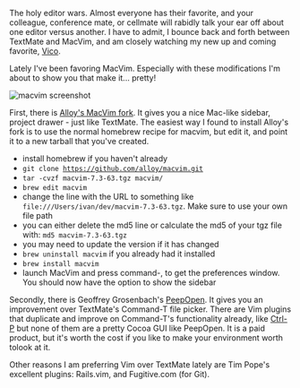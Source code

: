 The holy editor wars. Almost everyone has their favorite, and your colleague, conference mate, or cellmate will rabidly talk your ear off about one editor versus another. I have to admit, I bounce back and forth between TextMate and MacVim, and am closely watching my new up and coming favorite, [Vico](http://vicoapp.com).

Lately I've been favoring MacVim. Especially with these modifications I'm about to show you that make it... pretty!

![macvim screenshot](http://faculty.washington.edu/ivanoats/images/macvim_screenshot.gif)

First, there is [Alloy's MacVim fork](http://github.com/alloy/macvim). It gives you a nice Mac-like sidebar, project drawer - just like TextMate. The easiest way I found to install Alloy's fork is to use the normal homebrew recipe for macvim, but edit it, and point it to a new tarball that you've created. 

* install homebrew if you haven't already
* <code>git clone https://github.com/alloy/macvim.git</code>
* <code>tar -cvzf macvim-7.3-63.tgz macvim/</code>
* <code>brew edit macvim</code>
* change the line with the URL to something like `file:///Users/ivan/dev/macvim-7.3-63.tgz`. Make sure to use your own file path
* you can either delete the md5 line or calculate the md5 of your tgz file with: <code>md5 macvim-7.3-63.tgz</code>
* you may need to update the version if it has changed
* `brew uninstall macvim` if you already had it installed
* `brew install macvim`
* launch MacVim and press command-, to get the preferences window. You should now have the option to show the sidebar

Secondly, there is Geoffrey Grosenbach's [PeepOpen](http://peepcode.com/products/peepopen). It gives you an
improvement over TextMate's Command-T file picker. There are Vim plugins
that duplicate and improve on Command-T's functionality already, like
[Ctrl-P](https://github.com/kien/ctrlp.vim) but
none of them are a pretty Cocoa GUI like PeepOpen. It is a paid product, but it's worth the cost if you like to make your environment worth tolook at it.

Other reasons I am preferring Vim over TextMate lately are Tim Pope's excellent plugins: Rails.vim, and Fugitive.com (for Git). 

